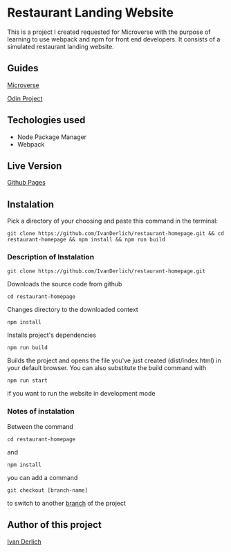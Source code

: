 # Restaurant Landing Website

This is a project I created requested for Microverse with the purpose of learning to use webpack and npm for front end developers.
It consists of a simulated restaurant landing website.

## Guides

[Microverse](https://microverse.pathwright.com/library/fast-track-curriculum/69047/path/step/59622983/)

[Odin Project](https://www.theodinproject.com/courses/javascript/lessons/restaurant-page)

## Techologies used

- Node Package Manager
- Webpack

## Live Version

[Github Pages](https://ivanderlich.github.io/restaurant-homepage)

## Instalation

Pick a directory of your choosing and paste this command in the terminal:

    git clone https://github.com/IvanDerlich/restaurant-homepage.git && cd restaurant-homepage && npm install && npm run build


### Description of Instalation

    git clone https://github.com/IvanDerlich/restaurant-homepage.git  
  
  Downloads the source code from github

    cd restaurant-homepage
  
  Changes directory to the downloaded context

    npm install

  Installs project's dependencies

    npm run build

  Builds the project and opens the file you've just created (dist/index.html) in your default browser. You can also substitute the build command with 

    npm run start 
  
  if you want to run the website in development mode

### Notes of instalation

  Between the command 

    cd restaurant-homepage

  and 

    npm install
     
  you can add a command 
    
    git checkout [branch-name]
    
  to switch to another [branch](https://github.com/IvanDerlich/restaurant-homepage/branches) of the project    


## Author of this project

[Ivan Derlich](https://github.com/IvanDerlich/)